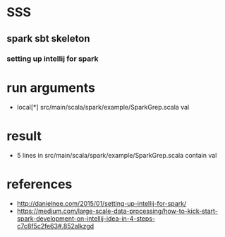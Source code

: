 # SSS
## spark sbt skeleton
### setting up intellij for spark

# run arguments
- local[*] src/main/scala/spark/example/SparkGrep.scala val

# result
- 5 lines in src/main/scala/spark/example/SparkGrep.scala contain val

# references
- http://danielnee.com/2015/01/setting-up-intellij-for-spark/
- https://medium.com/large-scale-data-processing/how-to-kick-start-spark-development-on-intellij-idea-in-4-steps-c7c8f5c2fe63#.852alkzgd

